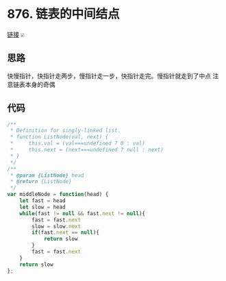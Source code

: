 # 876. 链表的中间结点

[链接](https://leetcode-cn.com/problems/middle-of-the-linked-list/)
<img src="https://tva1.sinaimg.cn/large/008i3skNly1gwdukkslhfj30oy0sy76u.jpg" style="zoom: 50%;" />

## 思路
快慢指针，快指针走两步，慢指针走一步，快指针走完。慢指针就走到了中点
注意链表本身的奇偶

## 代码
```javascript
/**
 * Definition for singly-linked list.
 * function ListNode(val, next) {
 *     this.val = (val===undefined ? 0 : val)
 *     this.next = (next===undefined ? null : next)
 * }
 */
/**
 * @param {ListNode} head
 * @return {ListNode}
 */
var middleNode = function(head) {
    let fast = head
    let slow = head
    while(fast != null && fast.next != null){
        fast = fast.next
        slow = slow.next
        if(fast.next == null){
            return slow
        }
        fast = fast.next
    }
    return slow
};
```
